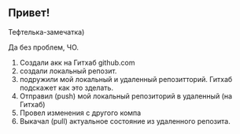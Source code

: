## Привет!

Тефтелька-замечатка)

Да без проблем, ЧО.

1. Создали акк на Гитхаб github.com
2. создали локальный репозит.
3. подружили мой локальный и удаленный репозитторий. Гитхаб подскажет как это зделать.
4. Отправил (push) мой локальный репозиторий в удаленный (на Гитхаб)
5. Провел изменения с другого компа
6. Выкачал (pull) актуальное состояние из удаленного репозита.